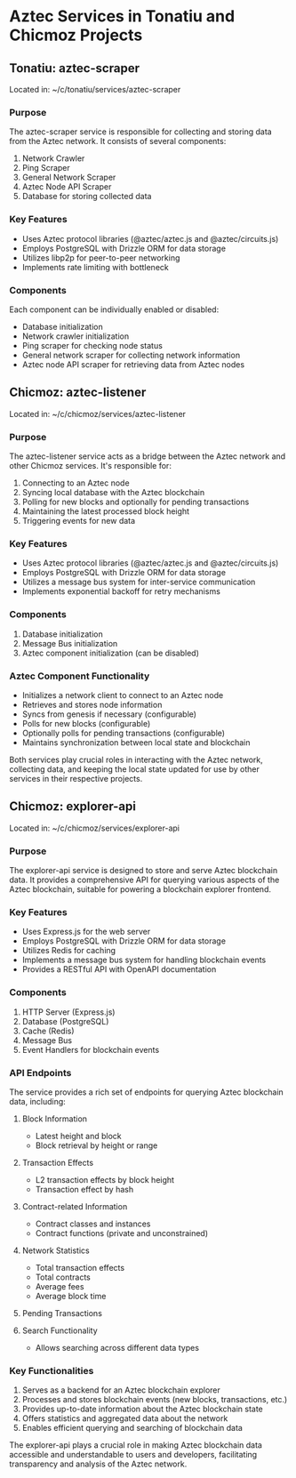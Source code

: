 # Aztec Services in Tonatiu and Chicmoz Projects

## Tonatiu: aztec-scraper

Located in: ~/c/tonatiu/services/aztec-scraper

### Purpose
The aztec-scraper service is responsible for collecting and storing data from the Aztec network. It consists of several components:

1. Network Crawler
2. Ping Scraper
3. General Network Scraper
4. Aztec Node API Scraper
5. Database for storing collected data

### Key Features
- Uses Aztec protocol libraries (@aztec/aztec.js and @aztec/circuits.js)
- Employs PostgreSQL with Drizzle ORM for data storage
- Utilizes libp2p for peer-to-peer networking
- Implements rate limiting with bottleneck

### Components
Each component can be individually enabled or disabled:
- Database initialization
- Network crawler initialization
- Ping scraper for checking node status
- General network scraper for collecting network information
- Aztec node API scraper for retrieving data from Aztec nodes

## Chicmoz: aztec-listener

Located in: ~/c/chicmoz/services/aztec-listener

### Purpose
The aztec-listener service acts as a bridge between the Aztec network and other Chicmoz services. It's responsible for:

1. Connecting to an Aztec node
2. Syncing local database with the Aztec blockchain
3. Polling for new blocks and optionally for pending transactions
4. Maintaining the latest processed block height
5. Triggering events for new data

### Key Features
- Uses Aztec protocol libraries (@aztec/aztec.js and @aztec/circuits.js)
- Employs PostgreSQL with Drizzle ORM for data storage
- Utilizes a message bus system for inter-service communication
- Implements exponential backoff for retry mechanisms

### Components
1. Database initialization
2. Message Bus initialization
3. Aztec component initialization (can be disabled)

### Aztec Component Functionality
- Initializes a network client to connect to an Aztec node
- Retrieves and stores node information
- Syncs from genesis if necessary (configurable)
- Polls for new blocks (configurable)
- Optionally polls for pending transactions (configurable)
- Maintains synchronization between local state and blockchain

Both services play crucial roles in interacting with the Aztec network, collecting data, and keeping the local state updated for use by other services in their respective projects.
## Chicmoz: explorer-api

Located in: ~/c/chicmoz/services/explorer-api

### Purpose
The explorer-api service is designed to store and serve Aztec blockchain data. It provides a comprehensive API for querying various aspects of the Aztec blockchain, suitable for powering a blockchain explorer frontend.

### Key Features
- Uses Express.js for the web server
- Employs PostgreSQL with Drizzle ORM for data storage
- Utilizes Redis for caching
- Implements a message bus system for handling blockchain events
- Provides a RESTful API with OpenAPI documentation

### Components
1. HTTP Server (Express.js)
2. Database (PostgreSQL)
3. Cache (Redis)
4. Message Bus
5. Event Handlers for blockchain events

### API Endpoints
The service provides a rich set of endpoints for querying Aztec blockchain data, including:

1. Block Information
   - Latest height and block
   - Block retrieval by height or range

2. Transaction Effects
   - L2 transaction effects by block height
   - Transaction effect by hash

3. Contract-related Information
   - Contract classes and instances
   - Contract functions (private and unconstrained)

4. Network Statistics
   - Total transaction effects
   - Total contracts
   - Average fees
   - Average block time

5. Pending Transactions

6. Search Functionality
   - Allows searching across different data types

### Key Functionalities
1. Serves as a backend for an Aztec blockchain explorer
2. Processes and stores blockchain events (new blocks, transactions, etc.)
3. Provides up-to-date information about the Aztec blockchain state
4. Offers statistics and aggregated data about the network
5. Enables efficient querying and searching of blockchain data

The explorer-api plays a crucial role in making Aztec blockchain data accessible and understandable to users and developers, facilitating transparency and analysis of the Aztec network.
